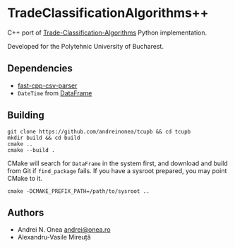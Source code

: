 # TradeClassificationAlgorithms++

C++ port of [Trade-Classification-Algorithms](https://github.com/jktis/Trade-Classification-Algorithms) Python implementation.

Developed for the Polytehnic University of Bucharest.

## Dependencies

* [fast-cpp-csv-parser](https://github.com/ben-strasser/fast-cpp-csv-parser)
* `DateTime` from [DataFrame](https://github.com/hosseinmoein/DataFrame)

## Building

```
git clone https://github.com/andreinonea/tcupb && cd tcupb
mkdir build && cd build
cmake ..
cmake --build .
```

CMake will search for `DataFrame` in the system first, and download and build from Git if `find_package` fails.
If you have a sysroot prepared, you may point CMake to it.

```
cmake -DCMAKE_PREFIX_PATH=/path/to/sysroot ..
```

## Authors

* Andrei N. Onea <andrei@onea.ro>
* Alexandru-Vasile Mireuță <TODO>
